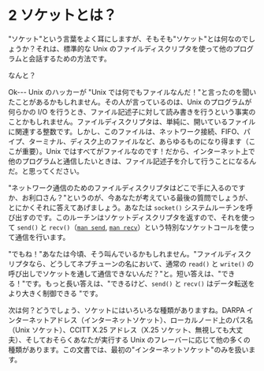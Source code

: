 # 2 ソケットとは？

"ソケット"という言葉をよく耳にしますが、そもそも"ソケット"とは何なのでしょうか？それは、標準的な Unix のファイルディスクリプタを使って他のプログラムと会話するための方法です。

なんと？

Ok--- Unix のハッカーが "Unix では何でもファイルなんだ！"と言ったのを聞いたことがあるかもしれません。その人が言っているのは、Unix のプログラムが何らかの I/O を行うとき、ファイル記述子に対して読み書きを行うという事実のことかもしれません。ファイルディスクリプタは、単純に、開いているファイルに関連する整数です。しかし、このファイルは、ネットワーク接続、FIFO、パイプ、ターミナル、ディスク上のファイルなど、あらゆるものになり得ます（ここが重要）。Unix ではすべてがファイルなのです！だから、インターネット上で他のプログラムと通信したいときは、ファイル記述子を介して行うことになるんだ。と思ってください。

"ネットワーク通信のためのファイルディスクリプタはどこで手に入るのですか、お利口さん？"というのが、今あなたが考えている最後の質問でしょうが、とにかくそれに答えてあげましょう。あなたは `socket()` システムルーチンを呼び出すのです。このルーチンはソケットディスクリプタを返すので、それを使って `send()` と `recv()`（[`man send`](../man-pages/send-sendto.md), [`man recv`](../man-pages/recv-recvfrom.md)）という特別なソケットコールを使って通信を行います。

"でもね！"あなたは今頃、そう叫んでいるかもしれません。"ファイルディスクリプタなら、どうしてネプチューンの名において、通常の `read()` と `write()` の呼び出しでソケットを通して通信できないんだ？"と。短い答えは、"できる！"です。もっと長い答えは、"できるけど、`send()` と `recv()` はデータ転送をより大きく制御できる "です。

次は何？どうでしょう、ソケットにはいろいろな種類がありますね。DARPA インターネットアドレス（インターネットソケット）、ローカルノード上のパス名（Unix ソケット）、CCITT X.25 アドレス（X.25 ソケット、無視しても大丈夫）、そしておそらくあなたが実行する Unix のフレーバーに応じて他の多くの種類があります。この文書では、最初の"インターネットソケット"のみを扱います。

